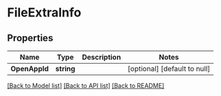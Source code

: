 # FileExtraInfo

## Properties
Name | Type | Description | Notes
------------ | ------------- | ------------- | -------------
**OpenAppId** | **string** |  | [optional] [default to null]

[[Back to Model list]](../README.md#documentation-for-models) [[Back to API list]](../README.md#documentation-for-api-endpoints) [[Back to README]](../README.md)


